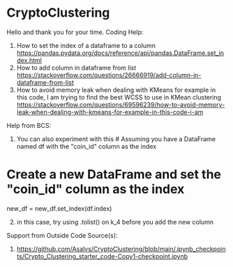 # CryptoClustering

Hello and thank you for your time.
Coding Help:
1. How to set the index of a dataframe to a column
https://pandas.pydata.org/docs/reference/api/pandas.DataFrame.set_index.html
2. How to add column in dataframe from list
https://stackoverflow.com/questions/26666919/add-column-in-dataframe-from-list
3. How to avoid memory leak when dealing with KMeans for example in this code, I am trying to find the best WCSS to use in KMean clustering
https://stackoverflow.com/questions/69596239/how-to-avoid-memory-leak-when-dealing-with-kmeans-for-example-in-this-code-i-am

Help from BCS:
1. You can also experiment with this # Assuming you have a DataFrame named df with the "coin_id" column as the index
# Create a new DataFrame and set the "coin_id" column as the index
new_df = new_df.set_index(df.index)

2. in this case, try using .tolist() on k_4 before you add the new column
 
Support from Outside Code Source(s):
1. https://github.com/Asalvs/CryptoClustering/blob/main/.ipynb_checkpoints/Crypto_Clustering_starter_code-Copy1-checkpoint.ipynb
